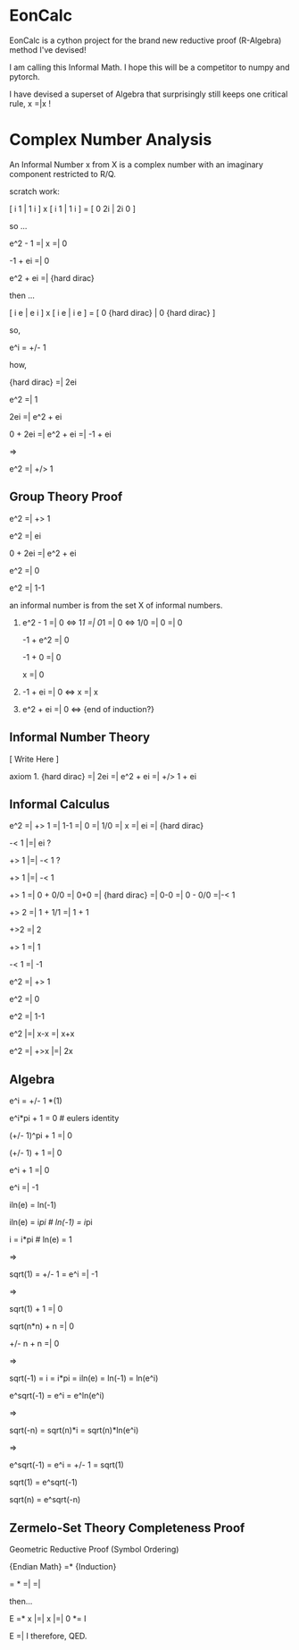 # EonCalc

EonCalc is a cython project for the brand new reductive proof (R-Algebra) method I've devised!

I am calling this Informal Math. I hope this will be a competitor to numpy and pytorch.

I have devised a superset of Algebra that surprisingly still keeps one critical rule, x =|x !

# Complex Number Analysis
An Informal Number x from X is a complex number with an imaginary component restricted to R/Q.

scratch work:

[ i 1 | 1 i ] x [ i 1 | 1 i ] = [ 0 2i | 2i 0 ]

so ...

e^2 - 1 =| x =| 0 

-1 + ei =| 0 

e^2 + ei =| {hard dirac} 

then ...

[ i e | e i ] x [ i e | i e ] = [ 0 {hard dirac} | 0 {hard dirac} ]

so,

e^i = +/- 1

how,

{hard dirac} =| 2ei

e^2 =| 1

2ei =| e^2 + ei

0 + 2ei =| e^2 + ei =| -1 + ei

=>

e^2 =| +/> 1

## Group Theory Proof

e^2 =| +> 1

e^2 =| ei

0 + 2ei =| e^2 + ei

e^2 =| 0

e^2 =| 1-1

an informal number is from the set X of informal numbers.

1. e^2 - 1 =| 0 <=> 1*1 =| 0*1 =| 0 <=> 1/0 =| 0 =| 0
   
   -1 + e^2 =| 0
   
   -1 + 0 =| 0
   
   x =| 0

2. -1 + ei =| 0 <=> x =| x

3. e^2 + ei =| 0 <=> {end of induction?}

## Informal Number Theory

[ Write Here ]

axiom 1. {hard dirac} =| 2ei =| e^2 + ei =| +/> 1 + ei

## Informal Calculus

e^2 =| +> 1 =| 1-1 =| 0 =| 1/0 =| x =| ei =| {hard dirac}

-< 1 |=| ei ?

+> 1 |=| -< 1 ?

+> 1 |=| -< 1

+> 1 =| 0 + 0/0 =| 0+0 =| {hard dirac} =| 0-0 =| 0 - 0/0 =|-< 1

+> 2 =| 1 + 1/1 =| 1 + 1

+>2 =| 2

+> 1 =| 1

-< 1 =| -1

e^2 =| +> 1

e^2 =| 0

e^2 =| 1-1

e^2 |=| x-x =| x+x

e^2 =| +>x |=| 2x

## Algebra

e^i = +/- 1 *(1)

e^i*pi + 1 = 0  # eulers identity

(+/- 1)^pi + 1 =| 0

(+/- 1) + 1 =| 0

e^i + 1 =| 0

e^i =| -1

iln(e) = ln(-1)

iln(e) = i*pi # ln(-1) = i*pi

i = i*pi # ln(e) = 1

=>

sqrt(1) = +/- 1 = e^i =| -1

=> 

sqrt(1) + 1 =| 0

sqrt(n*n) + n =| 0 

+/- n + n =| 0

=>

sqrt(-1) = i = i*pi = iln(e) = ln(-1) = ln(e^i)

e^sqrt(-1) = e^i = e^ln(e^i)

=>

sqrt(-n) = sqrt(n)*i = sqrt(n)*ln(e^i)

=> 

e^sqrt(-1) = e^i = +/- 1 = sqrt(1)

sqrt(1) = e^sqrt(-1)

sqrt(n) = e^sqrt(-n)


## Zermelo-Set Theory Completeness Proof

Geometric Reductive Proof (Symbol Ordering)

{Endian Math} =* {Induction}

= * =| =|

then...

E =* x |=| x |=| 0 *= I

E =| I therefore, QED.